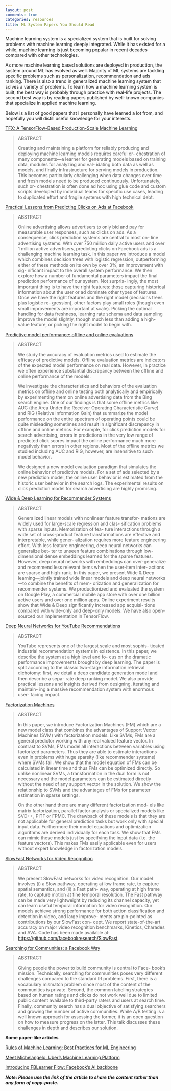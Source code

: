 ```yaml
---
layout: post
comments: true
categories: resources
title: ML System Papers You Should Read
---
```


Machine learning system is a specialized system that is built for solving problems with machine learning deeply integrated. While it has existed for a while, machine learning is just becoming popular in recent decades compared with other technologies. 

As more machine learning based solutions are deployed in production, the system around ML has evolved as well. Majority of ML systems are tackling specific problems such as personalization, recommendation and ads ranking. There is also a trend in generalized machine learning system that solves a variety of problems. To learn how a machine learning system is built, the best way is probably through practice with real-life projects. The second best way is by reading papers published by well-known companies that specialize in applied machine learning. 

Below is a list of good papers that I personally have learned a lot from, and hopefully you will distill useful knowledge for your interests.

[TFX: A TensorFlow-Based Production-Scale Machine Learning](https://storage.googleapis.com/pub-tools-public-publication-data/pdf/b500d77bc4f518a1165c0ab43c8fac5d2948bc14.pdf)

> ABSTRACT
> 
> Creating and maintaining a platform for reliably producing and
> deploying machine learning models requires careful or- chestration of
> many components—a learner for generating models based on training
> data, modules for analyzing and val- idating both data as well as
> models, and finally infrastructure for serving models in production.
> This becomes particularly challenging when data changes over time and
> fresh models need to be produced continuously. Unfortunately, such or-
> chestration is often done ad hoc using glue code and custom scripts
> developed by individual teams for specific use cases, leading to
> duplicated effort and fragile systems with high technical debt.

[Practical Lessons from Predicting Clicks on Ads at Facebook](https://research.fb.com/wp-content/uploads/2016/11/practical-lessons-from-predicting-clicks-on-ads-at-facebook.pdf?)

> ABSTRACT
> 
> Online advertising allows advertisers to only bid and pay for
> measurable user responses, such as clicks on ads. As a consequence,
> click prediction systems are central to most on- line advertising
> systems. With over 750 million daily active users and over 1 million
> active advertisers, predicting clicks on Facebook ads is a challenging
> machine learning task. In this paper we introduce a model which
> combines decision trees with logistic regression, outperforming either
> of these methods on its own by over 3%, an improvement with sig-
> nificant impact to the overall system performance. We then explore how
> a number of fundamental parameters impact the final prediction
> performance of our system. Not surpris- ingly, the most important
> thing is to have the right features: those capturing historical
> information about the user or ad dominate other types of features.
> Once we have the right features and the right model (decisions trees
> plus logistic re- gression), other factors play small roles (though
> even small improvements are important at scale). Picking the optimal
> handling for data freshness, learning rate schema and data sampling
> improve the model slightly, though much less than adding a high-value
> feature, or picking the right model to begin with.

[Predictive model performance: offline and online evaluations](https://dl.acm.org/doi/10.1145/2487575.2488215)

> ABSTRACT
> 
> We study the accuracy of evaluation metrics used to estimate the
> efficacy of predictive models. Offline evaluation metrics are
> indicators of the expected model performance on real data. However, in
> practice we often experience substantial discrepancy between the
> offline and online performance of the models.
> 
> We investigate the characteristics and behaviors of the evaluation
> metrics on offline and online testing both analytically and
> empirically by experimenting them on online advertising data from the
> Bing search engine. One of our findings is that some offline metrics
> like AUC (the Area Under the Receiver Operating Characteristic Curve)
> and RIG (Relative Information Gain) that summarize the model
> performance on the entire spectrum of operating points could be quite
> misleading sometimes and result in significant discrepancy in offline
> and online metrics. For example, for click prediction models for
> search advertising, errors in predictions in the very low range of
> predicted click scores impact the online performance much more
> negatively than errors in other regions. Most of the offline metrics
> we studied including AUC and RIG, however, are insensitive to such
> model behavior.
> 
> We designed a new model evaluation paradigm that simulates the online
> behavior of predictive models. For a set of ads selected by a new
> prediction model, the online user behavior is estimated from the
> historic user behavior in the search logs. The experimental results on
> click prediction model for search advertising are highly promising.

[Wide & Deep Learning for Recommender Systems](https://arxiv.org/pdf/1606.07792.pdf)

> ABSTRACT
> 
> Generalized linear models with nonlinear feature transfor- mations are
> widely used for large-scale regression and clas- sification problems
> with sparse inputs. Memorization of fea- ture interactions through a
> wide set of cross-product feature transformations are effective and
> interpretable, while gener- alization requires more feature
> engineering effort. With less feature engineering, deep neural
> networks can generalize bet- ter to unseen feature combinations
> through low-dimensional dense embeddings learned for the sparse
> features. However, deep neural networks with embeddings can
> over-generalize and recommend less relevant items when the user-item
> inter- actions are sparse and high-rank. In this paper, we present
> Wide & Deep learning—jointly trained wide linear models and deep
> neural networks—to combine the benefits of mem- orization and
> generalization for recommender systems. We productionized and
> evaluated the system on Google Play, a commercial mobile app store
> with over one billion active users and over one million apps. Online
> experiment results show that Wide & Deep significantly increased app
> acquisi- tions compared with wide-only and deep-only models. We have
> also open-sourced our implementation in TensorFlow.

[Deep Neural Networks for YouTube Recommendations](https://static.googleusercontent.com/media/research.google.com/en//pubs/archive/45530.pdf)

> ABSTRACT
> 
> YouTube represents one of the largest scale and most sophis- ticated
> industrial recommendation systems in existence. In this paper, we
> describe the system at a high level and fo- cus on the dramatic
> performance improvements brought by deep learning. The paper is split
> according to the classic two-stage information retrieval dichotomy:
> first, we detail a deep candidate generation model and then describe a
> sepa- rate deep ranking model. We also provide practical lessons and
> insights derived from designing, iterating and maintain- ing a massive
> recommendation system with enormous user- facing impact.

[Factorization Machines](https://cseweb.ucsd.edu/classes/fa17/cse291-b/reading/Rendle2010FM.pdf)

> ABSTRACT 
> 
> In this paper, we introduce Factorization Machines (FM) which
> are a new model class that combines the advantages of Support Vector
> Machines (SVM) with factorization models. Like SVMs, FMs are a general
> predictor working with any real valued feature vector. In contrast to
> SVMs, FMs model all interactions between variables using factorized
> parameters. Thus they are able to estimate interactions even in
> problems with huge sparsity (like recommender systems) where SVMs
> fail. We show that the model equation of FMs can be calculated in
> linear time and thus FMs can be optimized directly. So unlike
> nonlinear SVMs, a transformation in the dual form is not necessary and
> the model parameters can be estimated directly without the need of any
> support vector in the solution. We show the relationship to SVMs and
> the advantages of FMs for parameter estimation in sparse settings.
> 
> On the other hand there are many different factorization mod- els like
> matrix factorization, parallel factor analysis or specialized models
> like SVD++, PITF or FPMC. The drawback of these models is that they
> are not applicable for general prediction tasks but work only with
> special input data. Furthermore their model equations and optimization
> algorithms are derived individually for each task. We show that FMs
> can mimic these models just by specifying the input data (i.e. the
> feature vectors). This makes FMs easily applicable even for users
> without expert knowledge in factorization models.

[SlowFast Networks for Video Recognition](https://arxiv.org/pdf/1812.03982.pdf)

> ABSTRACT
> 
> We present SlowFast networks for video recognition. Our model involves
> (i) a Slow pathway, operating at low frame rate, to capture spatial
> semantics, and (ii) a Fast path- way, operating at high frame rate, to
> capture motion at fine temporal resolution. The Fast pathway can be
> made very lightweight by reducing its channel capacity, yet can learn
> useful temporal information for video recognition. Our models achieve
> strong performance for both action classification and detection in
> video, and large improve- ments are pin-pointed as contributions by
> our SlowFast con- cept. We report state-of-the-art accuracy on major
> video recognition benchmarks, Kinetics, Charades and AVA. Code has
> been made available at: https://github.com/facebookresearch/SlowFast.

[Searching for Communities: a Facebook Way](https://research.fb.com/wp-content/uploads/2019/06/Searching-for-Communities-a-Facebook-Way.pdf?)

> ABSTRACT
> 
> Giving people the power to build community is central to Face- book’s
> mission. Technically, searching for communities poses very different
> challenges compared to the standard IR problems. First, there is a
> vocabulary mismatch problem since most of the content of the
> communities is private. Second, the common labeling strategies based
> on human ratings and clicks do not work well due to limited public
> content available to third-party raters and users at search time.
> Finally, community search has a dual objective of satisfying searchers
> and growing the number of active communities. While A/B testing is a
> well known approach for assessing the former, it is an open question
> on how to measure progress on the latter. This talk discusses these
> challenges in depth and describes our solution.

**Some paper-like articles**

[Rules of Machine Learning: Best Practices for ML Engineering](http://martin.zinkevich.org/rules_of_ml/rules_of_ml.pdf)

[Meet Michelangelo: Uber’s Machine Learning Platform](https://eng.uber.com/michelangelo-machine-learning-platform/)

[Introducing FBLearner Flow: Facebook’s AI backbone](https://engineering.fb.com/core-data/introducing-fblearner-flow-facebook-s-ai-backbone/)

***Note: Please use the link of the article to share the content rather than any form of copy-paste.***
<!--stackedit_data:
eyJoaXN0b3J5IjpbLTEzODQwMDkzOTUsMTg0NjQzOTAxM119
-->